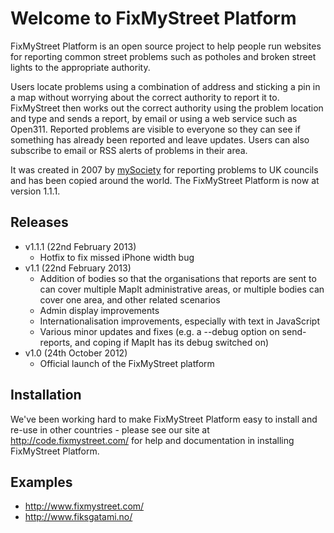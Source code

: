 # Welcome to FixMyStreet Platform

FixMyStreet Platform is an open source project to help people run websites for
reporting common street problems such as potholes and broken street lights to
the appropriate authority.

Users locate problems using a combination of address and sticking a pin
in a map without worrying about the correct authority to report it to.
FixMyStreet then works out the correct authority using the problem location and
type and sends a report, by email or using a web service such as Open311.
Reported problems are visible to everyone so they can see if something has
already been reported and leave updates. Users can also subscribe to email or
RSS alerts of problems in their area.

It was created in 2007 by [mySociety](http://www.mysociety.org/) for reporting
problems to UK councils and has been copied around the world. The FixMyStreet
Platform is now at version 1.1.1.

## Releases

* v1.1.1 (22nd February 2013)
    - Hotfix to fix missed iPhone width bug
* v1.1 (22nd February 2013)
    - Addition of bodies so that the organisations that reports are sent to can
      cover multiple MapIt administrative areas, or multiple bodies can cover
      one area, and other related scenarios
    - Admin display improvements
    - Internationalisation improvements, especially with text in JavaScript
    - Various minor updates and fixes (e.g. a --debug option on send-reports,
      and coping if MapIt has its debug switched on)
* v1.0 (24th October 2012)
    - Official launch of the FixMyStreet platform

## Installation

We've been working hard to make FixMyStreet Platform easy to install and re-use
in other countries - please see our site at <http://code.fixmystreet.com/> for
help and documentation in installing FixMyStreet Platform.

## Examples

* <http://www.fixmystreet.com/>
* <http://www.fiksgatami.no/>

